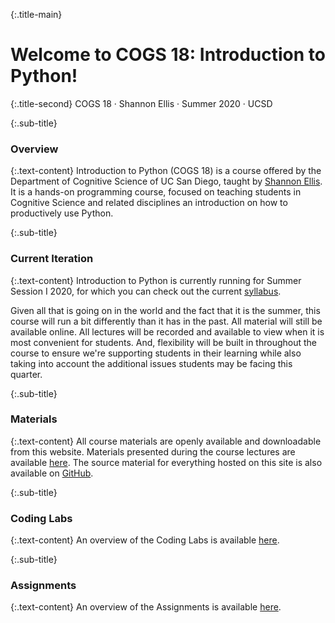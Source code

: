 {:.title-main}
# Welcome to COGS 18: Introduction to Python!

{:.title-second}
COGS 18 · Shannon Ellis · Summer 2020 · UCSD

{:.sub-title}
### Overview

{:.text-content}
Introduction to Python (COGS 18) is a course offered by the Department of Cognitive Science of UC San Diego, taught by [Shannon Ellis](http://shanellis.com). It is a hands-on programming course, focused on teaching students in Cognitive Science and related disciplines an introduction on how to productively use Python.

{:.sub-title}
### Current Iteration

{:.text-content}
Introduction to Python is currently running for Summer Session I 2020, for which you can check out the current [syllabus](../assets/intro/syllabus.pdf). 

Given all that is going on in the world and the fact that it is the summer, this course will run a bit differently than it has in the past. All material will still be available online. All lectures will be recorded and available to view when it is most convenient for students. And, flexibility will be built in throughout the course to ensure we're supporting students in their learning while also taking into account the additional issues students may be facing this quarter.


{:.sub-title}
### Materials

{:.text-content}
All course materials are openly available and downloadable from this website. Materials presented during the course lectures are available [here](/materials/00-Introduction). The source material for everything hosted on this site is also available on [GitHub](https://github.com/COGS18).


{:.sub-title}
### Coding Labs

{:.text-content}
An overview of the Coding Labs is available [here](../assets/intro/labs/overview.pdf).


{:.sub-title}
### Assignments

{:.text-content}
An overview of the Assignments is available [here](../assets/intro/assignments/overview.pdf).
